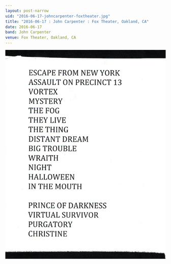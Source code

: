 ```yaml
---
layout: post-narrow
uid: "2016-06-17-johncarpenter-foxtheater.jpg"
title: "2016-06-17 : John Carpenter : Fox Theater, Oakland, CA"
date: 2016-06-17
band: John Carpenter
venue: Fox Theater, Oakland, CA
---
```


<div class="showcase">
  <img src="/img/2016/06/20160617-JohnCarpenter-FoxTheater.jpg" alt="2016-06-17-johncarpenter-foxtheater.jpg">
</div>
